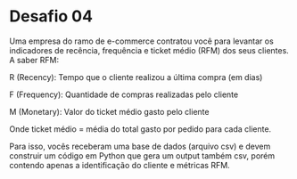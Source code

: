 # Desafio 04
  Uma empresa do ramo de e-commerce contratou você para levantar os indicadores de
recência, frequência e ticket médio (RFM) dos seus clientes.
A saber RFM:

R (Recency): Tempo que o cliente realizou a última compra (em dias)

F (Frequency): Quantidade de compras realizadas pelo cliente

M (Monetary): Valor do ticket médio gasto pelo cliente

Onde ticket médio = média do total gasto por pedido para cada cliente.

  Para isso, vocês receberam uma base de dados (arquivo csv) e devem construir um
código em Python que gera um output também csv, porém contendo apenas a
identificação do cliente e métricas RFM.
